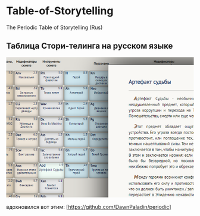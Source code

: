 # Table-of-Storytelling

The Periodic Table of Storytelling (Rus)

## Таблица Стори-телинга на русском языке

![](screen.png)

вдохновился вот этим: [https://github.com/DawnPaladin/periodic]
